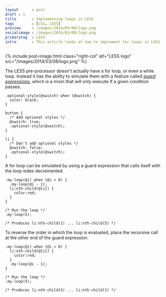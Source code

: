 ```yaml
---
layout      : post
draft : 1
title       : Implementing loops in LESS
tags        : [CSS, LESS]
preview     : /images/2014/03/08/logo.png
socialimage : /images/2014/03/08/logo.png
primarytag  : LESS
intro       : This article looks at how to implement for loops in LESS, which is harder than it would seem unfortunately.
---
```


{% include post-image.html class="right-col" alt="LESS logo" src="/images/2014/03/08/logo.png" %}

The LESS pre-processor doesn't actually have a for loop, or even a while loop. Instead it has the ability to simulate them with a feature called [*guard expressions*][1], which is a mixin that will only execute if a given condition passes.

<div class="clear"></div>

<!--prettify lang=css-->
    .optional-style(@switch) when (@switch) {
      color: black;
    }

    button {
      /* Add optional styles */
      @switch: true;
      .optional-style(@switch);
    }

    li {
      /* Don't add optional styles */
      @switch: false;
      .optional-style(@switch);
    }

A for loop can be simulated by using a guard expression that calls itself with the loop index decremented.

<!--prettify lang=css-->
    .my-loop(@i) when (@i > 0) {
      .my-loop(@i - 1);
      li:nth-child(@{i}) {
        color:red;
      }
    }

    /* Run the loop */
    .my-loop(5);

    /* Produces li:nth-child(1) ... li:nth-child(5) */

To reverse the order in which the loop is evaluated, place the recursive call at the other end of the guard expression.

<!--prettify lang=css-->
    .my-loop(@i) when (@i > 0) {
      li:nth-child(@{i}) {
        color:red;
      }
      .my-loop(@i - 1);
    }

    /* Run the loop */
    .my-loop(5);

    /* Produces li:nth-child(5) ... li:nth-child(1) */



[1]: http://lesscss.org/features/#css-guards-feature